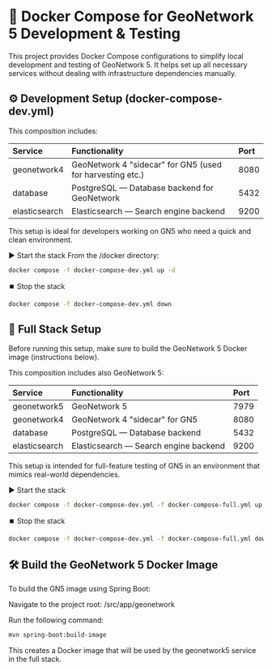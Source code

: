 # 🐳 Docker Compose for GeoNetwork 5 Development & Testing
This project provides Docker Compose configurations to simplify local development and testing of GeoNetwork 5. It helps set up all necessary services without dealing with infrastructure dependencies manually.

## ⚙️ Development Setup (docker-compose-dev.yml)
This composition includes:


|Service|Functionality|Port|
|:-----------|:-------------------------|:-----|
|geonetwork4|GeoNetwork 4 "sidecar" for GN5 (used for harvesting etc.)|8080|
|database|PostgreSQL — Database backend for GeoNetwork|5432|
|elasticsearch|Elasticsearch — Search engine backend|9200|

This setup is ideal for developers working on GN5 who need a quick and clean environment.

▶️ Start the stack
From the /docker directory:

```bash
docker compose -f docker-compose-dev.yml up -d
```

⏹️ Stop the stack

```bash
docker compose -f docker-compose-dev.yml down
```

## 🚀 Full Stack Setup
Before running this setup, make sure to build the GeoNetwork 5 Docker image (instructions below).

This composition includes also GeoNetwork 5:


|Service|Functionality|Port|
|:-----------|:-------------------------|:-----|
|geonetwork5|GeoNetwork 5|7979|
|geonetwork4|GeoNetwork 4 "sidecar" for GN5|8080|
|database|PostgreSQL — Database backend|5432|
|elasticsearch|Elasticsearch — Search engine backend|9200|

This setup is intended for full-feature testing of GN5 in an environment that mimics real-world dependencies.

▶️ Start the stack

```bash
docker compose -f docker-compose-dev.yml -f docker-compose-full.yml up -d
```

⏹️ Stop the stack

```bash
docker compose -f docker-compose-dev.yml -f docker-compose-full.yml down
```

## 🛠️ Build the GeoNetwork 5 Docker Image
To build the GN5 image using Spring Boot:

Navigate to the project root:
/src/app/geonetwork

Run the following command:

```bash
mvn spring-boot:build-image
```

This creates a Docker image that will be used by the geonetwork5 service in the full stack.
